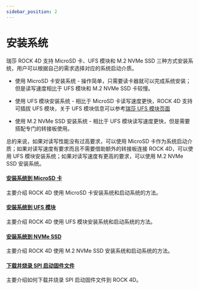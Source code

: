 ```yaml
---
sidebar_position: 2
---
```


# 安装系统

瑞莎 ROCK 4D 支持 MicroSD 卡、UFS 模块和 M.2 NVMe SSD 三种方式安装系统，用户可以根据自己的需求选择对应的系统启动介质。

- 使用 MicroSD 卡安装系统 - 操作简单，只需要读卡器就可以完成系统安装；但是读写速度相比于 UFS 模块和 M.2 NVMe SSD 卡较慢。

- 使用 UFS 模块安装系统 - 相比于 MicroSD 卡读写速度更快，ROCK 4D 支持可插拔 UFS 模块，关于 UFS 模块信息可以参考[瑞莎 UFS 模块页面](https://radxa.com/products/accessories/ufs-module)

- 使用 M.2 NVMe SSD 安装系统 - 相比于 UFS 模块读写速度更快，但是需要搭配专门的转接板使用。

总的来说，如果对读写性能没有过高要求，可以使用 MicroSD 卡作为系统启动介质；如果对读写速度有要求而且不需要借助额外的转接板连接 ROCK 4D，可以使用 UFS 模块安装系统；如果对读写速度有更高的要求，可以使用 M.2 NVMe SSD 安装系统。

#### [安装系统到 MicroSD 卡](/rock4/rock4d/getting-started/install-system/boot_sd)

主要介绍 ROCK 4D 使用 MicroSD 卡安装系统和启动系统的方法。

#### [安装系统到 UFS 模块](/rock4/rock4d/getting-started/install-system/ufs-system)

主要介绍 ROCK 4D 使用 UFS 模块安装系统和启动系统的方法。

#### [安装系统到 NVMe SSD](/rock4/rock4d/getting-started/install-system/nvme-system)

主要介绍 ROCK 4D 使用 M.2 NVMe SSD 安装系统和启动系统的方法。

#### [下载并烧录 SPI 启动固件文件](/rock4/rock4d/getting-started/install-system/boot_start)

主要介绍如何下载并烧录 SPI 启动固件文件到 ROCK 4D。
